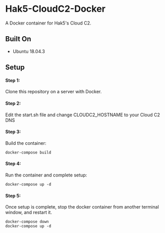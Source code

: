 # Hak5-CloudC2-Docker
A Docker container for Hak5's Cloud C2.

## Built On
* Ubuntu 18.04.3

## Setup

#### Step 1:
Clone this repository on a server with Docker.

#### Step 2:
Edit the start.sh file and change CLOUDC2_HOSTNAME to your Cloud C2 DNS

#### Step 3:
Build the container:
```
docker-compose build
```
#### Step 4:
Run the container and complete setup:
```
docker-compose up -d
```
#### Step 5:
Once setup is complete, stop the docker container from another terminal window, and restart it.
```
docker-compose down
docker-compose up -d
```
